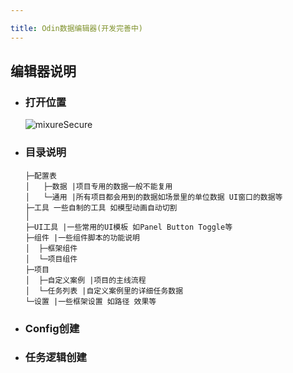 ```yaml
---

title: Odin数据编辑器(开发完善中)
---
```


## 编辑器说明

+ ### 打开位置

  <img :src="$withBase('/image/project/chuangke.png')" alt="mixureSecure">

+ ### 目录说明

  ````
  ├─配置表
  │   ├─数据 |项目专用的数据一般不能复用
  │   └─通用 |所有项目都会用到的数据如场景里的单位数据 UI窗口的数据等
  ├─工具 一些自制的工具 如模型动画自动切割
  │   
  ├─UI工具 |一些常用的UI模板 如Panel Button Toggle等
  ├─组件 |一些组件脚本的功能说明  
  │  ├─框架组件 
  │  └─项目组件
  ├─项目 
  │  ├─自定义案例 |项目的主线流程
  │  └─任务列表 |自定义案例里的详细任务数据
  └─设置 |一些框架设置 如路径 效果等
  ````
  

+ ### Config创建

+ ### 任务逻辑创建